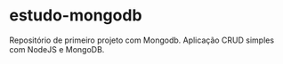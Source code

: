 # estudo-mongodb
Repositório de primeiro projeto com Mongodb. Aplicação CRUD simples com NodeJS e MongoDB.
